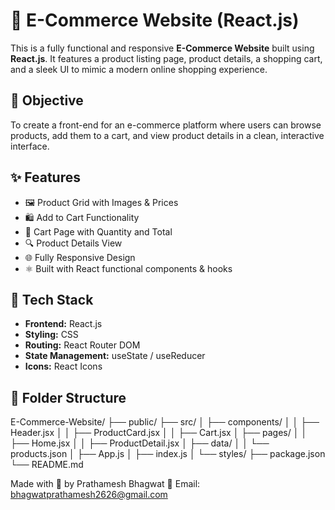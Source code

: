 # 🛒 E-Commerce Website (React.js)

This is a fully functional and responsive **E-Commerce Website** built using **React.js**. It features a product listing page, product details, a shopping cart, and a sleek UI to mimic a modern online shopping experience.

## 🎯 Objective

To create a front-end for an e-commerce platform where users can browse products, add them to a cart, and view product details in a clean, interactive interface.

## ✨ Features

- 🖼️ Product Grid with Images & Prices
- 🛍️ Add to Cart Functionality
- 🛒 Cart Page with Quantity and Total
- 🔍 Product Details View
- 🌐 Fully Responsive Design
- ⚛️ Built with React functional components & hooks

## 🧰 Tech Stack

- **Frontend:** React.js
- **Styling:** CSS 
- **Routing:** React Router DOM
- **State Management:** useState / useReducer
- **Icons:** React Icons 

## 📁 Folder Structure
E-Commerce-Website/ ├── public/ ├── src/ │ ├── components/ │ │ ├── Header.jsx │ │ ├── ProductCard.jsx │ │ ├── Cart.jsx │ ├── pages/ │ │ ├── Home.jsx │ │ ├── ProductDetail.jsx │ ├── data/ │ │ └── products.json │ ├── App.js │ ├── index.js │ └── styles/ ├── package.json └── README.md

Made with 💙 by Prathamesh Bhagwat
📧 Email: bhagwatprathamesh2626@gmail.com

